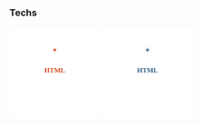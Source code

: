

<h3> Techs </h3>
  
  <img src="svg-prog-circle-html.svg" style="width: 10rem; height:10rem" alt="Click to see the source">

<img src="svg-prog-circle-pg.svg" style="width: 10rem; height:10rem" alt="Click to see the source">
